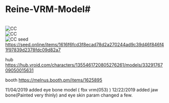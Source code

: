 # Reine-VRM-Model#  
<br><img src="https://mirrors.creativecommons.org/presskit/buttons/88x31/png/by-nc-sa.png" alt="CC" title="CCBYNCSA">
<br><img src="https://github.com/Melnus/Reine-VRM-Model/blob/master/png/20191018-163521.png" alt="CC" title="1">
<br><img src="https://github.com/Melnus/Reine-VRM-Model/blob/master/png/aaa.png" alt="CC" title="2">
seed
https://seed.online/items/1616f6fcd3f8ecad78d2a270244ad9c39d46f846f41f97839d2378fdc09d82a7

hub
https://hub.vroid.com/characters/1355461720805276261/models/3329176709050015631

booth
https://melnus.booth.pm/items/1625895

11/04/2019 added eye bone model ( fbx vrm(053) )
12/22/2019 added jaw bone(Painted very thinly) and eye skin param changed a few.
